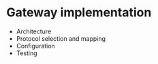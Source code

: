# Gateway implementation

- Architecture
- Protocol selection and mapping
- Configuration
- Testing
